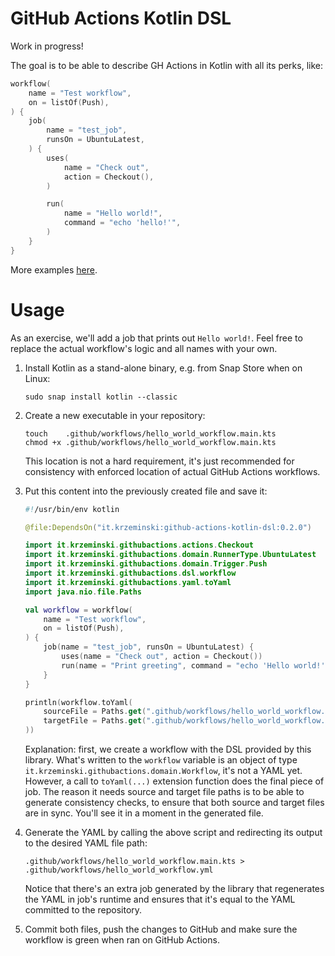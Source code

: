 # GitHub Actions Kotlin DSL

Work in progress!

The goal is to be able to describe GH Actions in Kotlin with all its perks, like:

```kotlin
workflow(
    name = "Test workflow",
    on = listOf(Push),
) {
    job(
        name = "test_job",
        runsOn = UbuntuLatest,
    ) {
        uses(
            name = "Check out",
            action = Checkout(),
        )

        run(
            name = "Hello world!",
            command = "echo 'hello!'",
        )
    }
}
```

More examples [here](https://github.com/krzema12/github-actions-kotlin-dsl/tree/main/examples/src/main/kotlin).

# Usage

As an exercise, we'll add a job that prints out `Hello world!`. Feel free to replace the actual workflow's logic and all
names with your own.

1. Install Kotlin as a stand-alone binary, e.g. from Snap Store when on Linux:
   ```
   sudo snap install kotlin --classic
   ```
2. Create a new executable in your repository:
   ```
   touch    .github/workflows/hello_world_workflow.main.kts
   chmod +x .github/workflows/hello_world_workflow.main.kts
   ```
   This location is not a hard requirement, it's just recommended for consistency with enforced location of actual
   GitHub Actions workflows.
3. Put this content into the previously created file and save it:
   ```kotlin
   #!/usr/bin/env kotlin

   @file:DependsOn("it.krzeminski:github-actions-kotlin-dsl:0.2.0")

   import it.krzeminski.githubactions.actions.Checkout
   import it.krzeminski.githubactions.domain.RunnerType.UbuntuLatest
   import it.krzeminski.githubactions.domain.Trigger.Push
   import it.krzeminski.githubactions.dsl.workflow
   import it.krzeminski.githubactions.yaml.toYaml
   import java.nio.file.Paths

   val workflow = workflow(
       name = "Test workflow",
       on = listOf(Push),
   ) {
       job(name = "test_job", runsOn = UbuntuLatest) {
           uses(name = "Check out", action = Checkout())
           run(name = "Print greeting", command = "echo 'Hello world!'")
       }
   }

   println(workflow.toYaml(
       sourceFile = Paths.get(".github/workflows/hello_world_workflow.main.kts"),
       targetFile = Paths.get(".github/workflows/hello_world_workflow.yml")
   ))
   ```

   Explanation: first, we create a workflow with the DSL provided by this library. What's written to the `workflow`
   variable is an object of type `it.krzeminski.githubactions.domain.Workflow`, it's not a YAML yet. However, a call to
   `toYaml(...)` extension function does the final piece of job. The reason it needs source and target file paths is to
   be able to generate consistency checks, to ensure that both source and target files are in sync. You'll see it in a
   moment in the generated file.
4. Generate the YAML by calling the above script and redirecting its output to the desired YAML file path:
   ```
   .github/workflows/hello_world_workflow.main.kts > .github/workflows/hello_world_workflow.yml
   ```

   Notice that there's an extra job generated by the library that regenerates the YAML in job's runtime and ensures that
   it's equal to the YAML committed to the repository.
6. Commit both files, push the changes to GitHub and make sure the workflow is green when ran on GitHub Actions.
